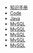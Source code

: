 
<!-- docs/_sidebar.md -->
<!-- 文件路径前不要带./ -->

* [知识手册](/)
* [Code](/Code/)
* [Java](/Code/Java.md)
* [MySQL](/Code/MySQL.md)
* [MySQL](/Code/MySQL.md)
* [MySQL](/Code/MySQL.md)
* [MySQL](/Code/MySQL.md)
* [MySQL](/Code/MySQL.md)
